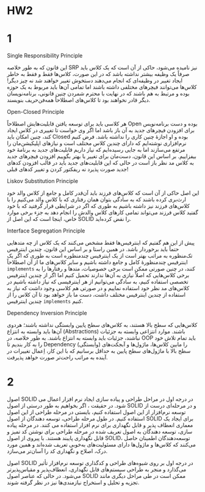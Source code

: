 # HW2

# 1
Single Responsibility Principle

این قانون که به طور خلاصه SRP نیز نامیده می‌شود، حاکی از آن است که یک کلاس باید صرفاً یک وظیفه بیشتر نداشته باشد که در این صورت، کلاس‌ها فقط و فقط به خاطر ایجاد تغییر در وظیفه‌ای که انجام می‌دهند دستخوش تغییر خواهند شد نه چیز دیگر! کلاس‌ها می‌توانند فیچرهای مختلفی داشته باشند اما تمامی آن‌ها باید مربوط به یک حوزه بوده و مرتبط به هم باشند که در نهایت با محترم شمردن چنین قانونی، برنامه‌نویسان دیگر قادر نخواهند بود تا کلاس‌های اصطلاحاً همه‌فن‌حریف بنویسند.

Open-Closed Principle

هر کلاسی باید برای توسعه یافتن قابلیت‌هایش اصطلاحاً Open بوده و دست برنامه‌نویس برای افزودن فیچرهای جدید به آن باز باشد اما اگر وی خواست تا تغییری در کلاس ایجاد کند، چنین امکان باید Closed بوده و او اجازهٔ چنین کاری را نداشته باشد. فرض کنیم نرم‌افزاری نوشته‌ایم که دارای چندین کلاس مختلف است و نیازهای اپلیکیشن‌مان را مرتفع می‌سازند اما به جایی رسیده‌ایم که نیاز داریم قابلیت‌های جدید به برنامهٔ خود بیفزاییم. بر اساس این قانون، دست‌مان برای تغییر یا بهتر بگوییم افزودن فیچرهای جدید به کلاس مد نظر باز است در حالی که این قابلیت‌های جدید باید در قالب افزودن کدهای جدید صورت پذیرد نه ریفکتور کردن و تغییر کدهای قبلی!

Liskov Substitution Principle

این اصل حاکی از آن است که کلاس‌های فرزند باید آن‌قدر کامل و جامع از کلاس والد خود ارث‌بری کرده باشند که به سادگی بتوان همان رفتاری که با کلاس والد می‌کنیم را با کلاس‌های فرزند نیز داشته باشیم به طوری که اگر در شرایطی قرار گرفتید که با خود گفتید کلاس فرزند می‌تواند تمامی کارهای کلاس والدش را انجام دهد به جزء برخی موارد خاص، اینجا است که این اصل از SOLID را نقض کرده‌اید.

Interface Segregation Principle

پیش از این هم گفتیم که اینترفیس‌ها فقط مشخص می‌کنند که یک کلاس از چه متدهایی حتماً باید برخوردار باشد. در همین راستا و بر اساس این قانون، چندین اینترفیس تک‌منظوره به مراتب بهتر است از یک اینترفیس چندمنظوره است به طوری که اگر یک اینترفیس چندمنظورهٔ کامل و جامع داشته باشیم و سایر کلاس‌های ما از آن اصطلاحاً `implements` کنند،‌ در چنین صورتی ممکن است برخی خصوصیات، متدها و رفتارها را به برخی کلاس‌هایی که اصلاً نیازی به آن‌ها ندارند تحمیل کنیم اما اگر از چندین اینترفیس تخصصی استفاده کنیم، به سادگی می‌توانیم از هر اینترفیسی که نیاز داشته باشیم در کلاس‌های مد نظر خود استفاده نماییم و در صورتی هم کلاسی وجود داشت که نیاز به استفاده از چندین اینترفیس مختلف داشت، دست ما باز خواهد بود تا آن کلاس را از چندین اینترفیس `implements` کنیم.

Dependency Inversion Principle

کلاس‌هایی که سطح بالا هستند، به کلاس‌های سطح پایین وابستگی نداشته باشند؛ هردوی آن‌ها باید وابسته به انتزاع (Abstractions) باشند. موارد انتزاعی وابسته به جزئیات نباشند، جزئیات باید وابسته به انتزاع باشند. به طور خلاصه، در OOP باید تمام تلاش خود را به کار بندیم تا Dependency (وابستگی) را مابین کلاس‌ها، ماژول‌ها و آبجکت‌های سطح بالا با ماژول‌های سطح پایین به حداقل برسانیم که با این کار، اِعمال تغییرات در آینده به مراتب راحت‌تر صورت خواهد پذیرفت.

# 2

اصول SOLID در درجه اول در مراحل طراحی و پیاده سازی ایجاد نرم افزار اعمال می شود. در حقیقت ، اگر بخواهیم به طور درستی از اصول SOLID و در مرحله‌ای درست از توسعه نرم‌افزار از این اصول استفاده کنیم، بایستی در مرحله طراحی از این اصول استفاده کنیم. در طول مرحله طراحی، توسعه دهندگان از اصول SOLID برای ایجاد یک معماری انعطاف پذیر و قابل نگهداری برای نرم افزار استفاده می کنند. در مرحله پیاده سازی، توسعه دهندگان به اصول تعریف شده در مرحله طراحی برای نوشتن کد تمیز و قابل نگهداری پایبند هستند. با پیروی از اصول SOLID، توسعه‌دهندگان اطمینان حاصل می‌کنند که کلاس‌ها و ماژول‌ها دارای مسئولیت‌های به‌خوبی تعریف شده‌اند و همین مورد درک، اصلاح و نگهداری کد را آسان‌تر می‌سازد.

اصول SOLID در درجه اول بر روی شیوه‌های طراحی و کدگذاری توسعه نرم‌افزار تأثیر می‌گذارد و منجر به طراحی سیستم‌های قابل نگهداری، انعطاف‌پذیر و مقیاس‌پذیرتر می‌شود. در حالی که عناصر اصول SOLID ممکن است در طی مراحل دیگری مانند تجزیه و تحلیل و استخراج نیازمندی‌ها نیز در نظر گرفته شوند.
